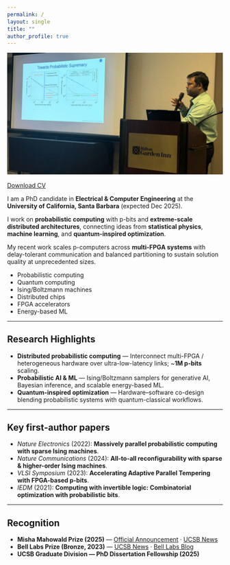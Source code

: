 ```yaml
---
permalink: /
layout: single
title: ""
author_profile: true
---
```


<!-- HERO as a normal image (no cropping). Lives entirely in the right column. -->
<img src="/images/hero.jpeg" alt="Navid Aadit giving a talk" class="hero-img" />

<p class="cv-row">
  <a class="btn btn--cv" href="/files/Aadit_CV_Fall2025.pdf">Download CV</a>
</p>

I am a PhD candidate in **Electrical & Computer Engineering** at the **University of California, Santa Barbara** (expected Dec 2025).

I work on **probabilistic computing** with p-bits and **extreme-scale distributed architectures**, connecting ideas from **statistical physics**, **machine learning**, and **quantum-inspired optimization**.

My recent work scales p-computers across **multi-FPGA systems** with delay-tolerant communication and balanced partitioning to sustain solution quality at unprecedented sizes.

<ul class="keyword-pills">
  <li>Probabilistic computing</li>
  <li>Quantum computing</li>
  <li>Ising/Boltzmann machines</li>
  <li>Distributed chips</li>
  <li>FPGA accelerators</li>
  <li>Energy-based ML</li>
</ul>

---

## Research Highlights
- **Distributed probabilistic computing** — Interconnect multi-FPGA / heterogeneous hardware over ultra-low-latency links; ~**1M p-bits** scaling.
- **Probabilistic AI & ML** — Ising/Boltzmann samplers for generative AI, Bayesian inference, and scalable energy-based ML.
- **Quantum-inspired optimization** — Hardware–software co-design blending probabilistic systems with quantum-classical workflows.

---

## Key first-author papers
- *Nature Electronics* (2022): **Massively parallel probabilistic computing with sparse Ising machines**.  
- *Nature Communications* (2024): **All-to-all reconfigurability with sparse & higher-order Ising machines**.  
- *VLSI Symposium* (2023): **Accelerating Adaptive Parallel Tempering with FPGA-based p-bits**.  
- *IEDM* (2021): **Computing with invertible logic: Combinatorial optimization with probabilistic bits**.

---

## Recognition
- <i class="fas fa-award"></i> **Misha Mahowald Prize (2025)** — <a href="https://www.mahowaldprize.org/prize-awards/prizes-2025">Official Announcement</a> · <a href="https://www.ece.ucsb.edu/news/all/2025/camsaris-opus-lab-misha-mahowald-prize">UCSB News</a>  
- <i class="fas fa-trophy"></i> **Bell Labs Prize (Bronze, 2023)** — <a href="https://engineering.ucsb.edu/news/ece-professor-and-phd-student-win-bronze-medal-bell-labs-prize-competition">UCSB News</a> · <a href="https://www.bell-labs.com/institute/blog/bell-labs-prize-winners-close-the-thz-gap-with-inexpensive-harmonic-sensors/">Bell Labs Blog</a>  
- <i class="fas fa-graduation-cap"></i> **UCSB Graduate Division — PhD Dissertation Fellowship (2025)**
